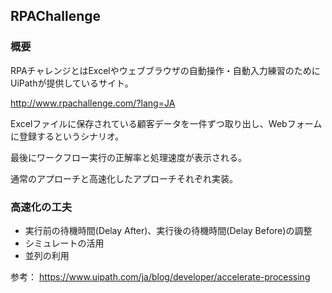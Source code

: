 ## RPAChallenge

### 概要
RPAチャレンジとはExcelやウェブブラウザの自動操作・自動入力練習のために
UiPathが提供しているサイト。

http://www.rpachallenge.com/?lang=JA

Excelファイルに保存されている顧客データを一件ずつ取り出し、Webフォームに登録するというシナリオ。

最後にワークフロー実行の正解率と処理速度が表示される。

通常のアプローチと高速化したアプローチそれぞれ実装。

### 高速化の工夫
- 実行前の待機時間(Delay After)、実行後の待機時間(Delay Before)の調整
- シミュレートの活用
- 並列の利用

参考：
https://www.uipath.com/ja/blog/developer/accelerate-processing
